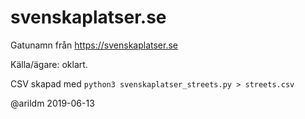 svenskaplatser.se
====

Gatunamn från https://svenskaplatser.se

Källa/ägare: oklart.

CSV skapad med `python3 svenskaplatser_streets.py > streets.csv`

@arildm 2019-06-13
